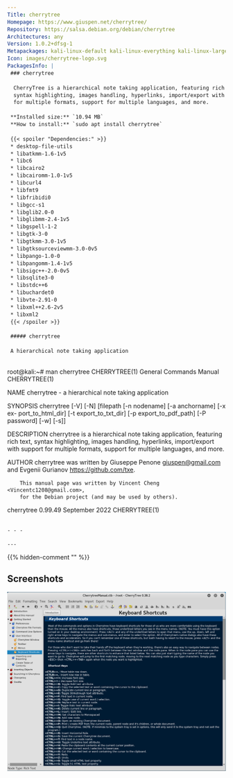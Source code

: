 ```yaml
---
Title: cherrytree
Homepage: https://www.giuspen.net/cherrytree/
Repository: https://salsa.debian.org/debian/cherrytree
Architectures: any
Version: 1.0.2+dfsg-1
Metapackages: kali-linux-default kali-linux-everything kali-linux-large 
Icon: images/cherrytree-logo.svg
PackagesInfo: |
 ### cherrytree
 
  CherryTree is a hierarchical note taking application, featuring rich text,
  syntax highlighting, images handling, hyperlinks, import/export with support
  for multiple formats, support for multiple languages, and more.
 
 **Installed size:** `10.94 MB`  
 **How to install:** `sudo apt install cherrytree`  
 
 {{< spoiler "Dependencies:" >}}
 * desktop-file-utils
 * libatkmm-1.6-1v5 
 * libc6 
 * libcairo2 
 * libcairomm-1.0-1v5 
 * libcurl4 
 * libfmt9 
 * libfribidi0 
 * libgcc-s1 
 * libglib2.0-0 
 * libglibmm-2.4-1v5 
 * libgspell-1-2 
 * libgtk-3-0 
 * libgtkmm-3.0-1v5 
 * libgtksourceviewmm-3.0-0v5 
 * libpango-1.0-0 
 * libpangomm-1.4-1v5 
 * libsigc++-2.0-0v5 
 * libsqlite3-0 
 * libstdc++6 
 * libuchardet0 
 * libvte-2.91-0 
 * libxml++2.6-2v5 
 * libxml2 
 {{< /spoiler >}}
 
 ##### cherrytree
 
 A hierarchical note taking application
 
 ```
 root@kali:~# man cherrytree
 CHERRYTREE(1)               General Commands Manual              CHERRYTREE(1)
 
 NAME
        cherrytree - a hierarchical note taking application
 
 SYNOPSIS
        cherrytree  [-V]  [-N]  [filepath [-n nodename] [-a anchorname] [-x ex-
        port_to_html_dir] [-t export_to_txt_dir]  [-p  export_to_pdf_path]  [-P
        password] [-w] [-s]]
 
 DESCRIPTION
        cherrytree  is  a  hierarchical note taking application, featuring rich
        text, syntax highlighting, images handling,  hyperlinks,  import/export
        with  support for multiple formats, support for multiple languages, and
        more.
 
 AUTHOR
        cherrytree was  written  by  Giuseppe  Penone  <giuspen@gmail.com>  and
        Evgenii Gurianov <https://github.com/txe>.
 
        This manual page was written by Vincent Cheng <Vincentc1208@gmail.com>,
        for the Debian project (and may be used by others).
 
 cherrytree 0.99.49              September 2022                   CHERRYTREE(1)
 ```
 
 - - -
 
---
```

{{% hidden-comment "<!--Do not edit anything above this line-->" %}}

## Screenshots

![cherrytree](images/cherrytree.png)

